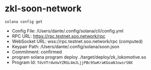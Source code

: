 # zkl-soon-network

`solana config get`

* Config File: /Users/dante/.config/solana/cli/config.yml
* RPC URL: https://rpc.testnet.soo.network/rpc 
* WebSocket URL: wss://rpc.testnet.soo.network/rpc (computed)
* Keypair Path: /Users/dante/.config/solana/soon.json 
* Commitment: confirmed 
* program solana program deploy ./target/deploy/zk_lokomotive.so
* Program Id: `TdvVTrdwVwYZRGL4mJLjjPBc9SwKraKGoaNJowsrSNX`

